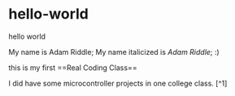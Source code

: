 # hello-world
hello world

My name is Adam Riddle;
My name italicized is *Adam Riddle*;
:)

this is my first ==Real Coding Class==

I did have some microcontroller projects in one college class. [^1]

